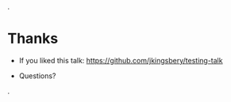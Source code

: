 .<div class="slide">

# Thanks

* If you liked this talk: https://github.com/jkingsbery/testing-talk

* Questions?

.</div>